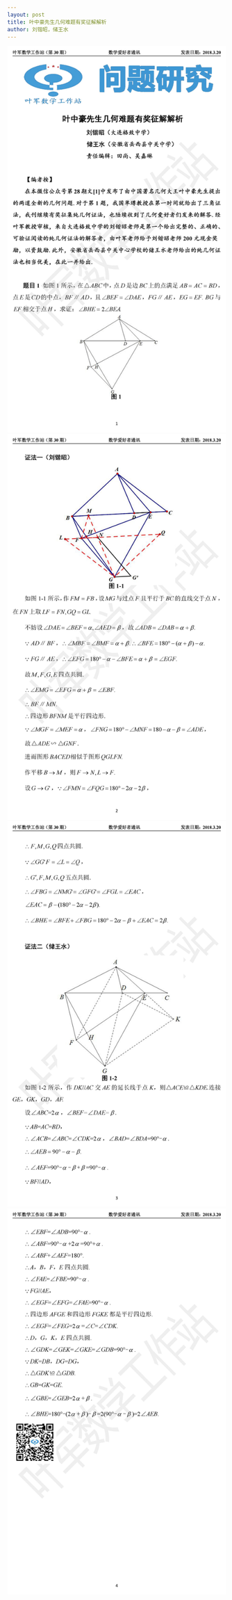 ```yaml
---
layout: post
title: 叶中豪先生几何难题有奖征解解析
author: 刘锴昭，储王水
---
```


<img src="/assets/images/叶中豪先生几何难题有奖征解解析1.jpg" alt="叶中豪先生几何难题有奖征解解析" width="600">

<img src="/assets/images/叶中豪先生几何难题有奖征解解析2.jpg" alt="叶中豪先生几何难题有奖征解解析" width="600">

<img src="/assets/images/叶中豪先生几何难题有奖征解解析3.jpg" alt="叶中豪先生几何难题有奖征解解析" width="600">

<img src="/assets/images/叶中豪先生几何难题有奖征解解析4.jpg" alt="叶中豪先生几何难题有奖征解解析" width="600">
